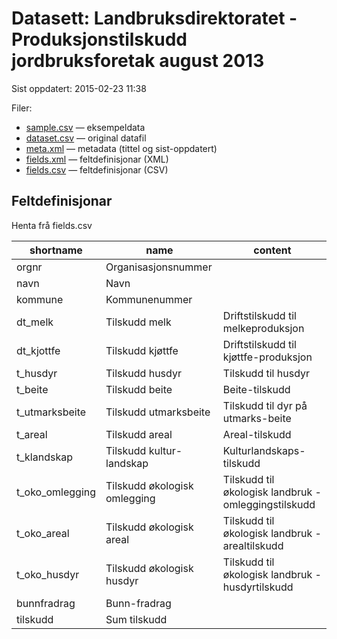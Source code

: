 # Datasett:     Landbruksdirektoratet - Produksjonstilskudd jordbruksforetak august 2013
 Sist oppdatert: 2015-02-23 11:38

 Filer:
 - [sample.csv](sample.csv) — eksempeldata
 - [dataset.csv](dataset.csv) — original datafil
 - [meta.xml](meta.xml) — metadata (tittel og sist-oppdatert)
 - [fields.xml](fields.xml) — feltdefinisjonar (XML)
 - [fields.csv](fields.csv) — feltdefinisjonar (CSV)


## Feltdefinisjonar
Henta frå fields.csv

| shortname | name | content |
| --- | --- | --- |
| orgnr | Organisasjonsnummer |  |
| navn | Navn |  |
| kommune | Kommunenummer |  |
| dt_melk | Tilskudd melk | Driftstilskudd til melkeproduksjon |
| dt_kjottfe | Tilskudd kjøttfe | Driftstilskudd til kjøttfe-produksjon |
| t_husdyr | Tilskudd husdyr | Tilskudd til husdyr |
| t_beite | Tilskudd beite | Beite-tilskudd |
| t_utmarksbeite | Tilskudd utmarksbeite | Tilskudd til dyr på utmarks-beite |
| t_areal | Tilskudd areal | Areal-tilskudd |
| t_klandskap | Tilskudd kultur-landskap | Kulturlandskaps-tilskudd |
| t_oko_omlegging | Tilskudd økologisk omlegging | Tilskudd til økologisk landbruk - omleggingstilskudd |
| t_oko_areal | Tilskudd økologisk areal | Tilskudd til økologisk landbruk - arealtilskudd |
| t_oko_husdyr | Tilskudd økologisk husdyr | Tilskudd til økologisk landbruk - husdyrtilskudd |
| bunnfradrag | Bunn-fradrag |  |
| tilskudd | Sum tilskudd |  |
